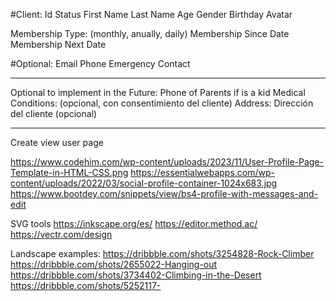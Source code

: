#Client:
Id
Status
First Name
Last Name
Age
Gender
Birthday
Avatar

Membership Type: (monthly, anually, daily)
Membership Since Date
Membership Next Date

#Optional:
Email
Phone
Emergency Contact

----------------------------

Optional to implement in the Future:
Phone of Parents if is a kid
Medical Conditions: (opcional, con consentimiento del cliente)
Address: Dirección del cliente (opcional)

---------------------------------------------------

Create view user page

https://www.codehim.com/wp-content/uploads/2023/11/User-Profile-Page-Template-in-HTML-CSS.png
https://essentialwebapps.com/wp-content/uploads/2022/03/social-profile-container-1024x683.jpg
https://www.bootdey.com/snippets/view/bs4-profile-with-messages-and-edit


SVG tools
https://inkscape.org/es/
https://editor.method.ac/
https://vectr.com/design

Landscape examples:
https://dribbble.com/shots/3254828-Rock-Climber
https://dribbble.com/shots/2655022-Hanging-out
https://dribbble.com/shots/3734402-Climbing-in-the-Desert
https://dribbble.com/shots/5252117-